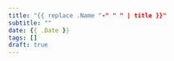 ```yaml
---
title: "{{ replace .Name "-" " " | title }}"
subtitle: ""
date: {{ .Date }}
tags: []
draft: true
---
```

